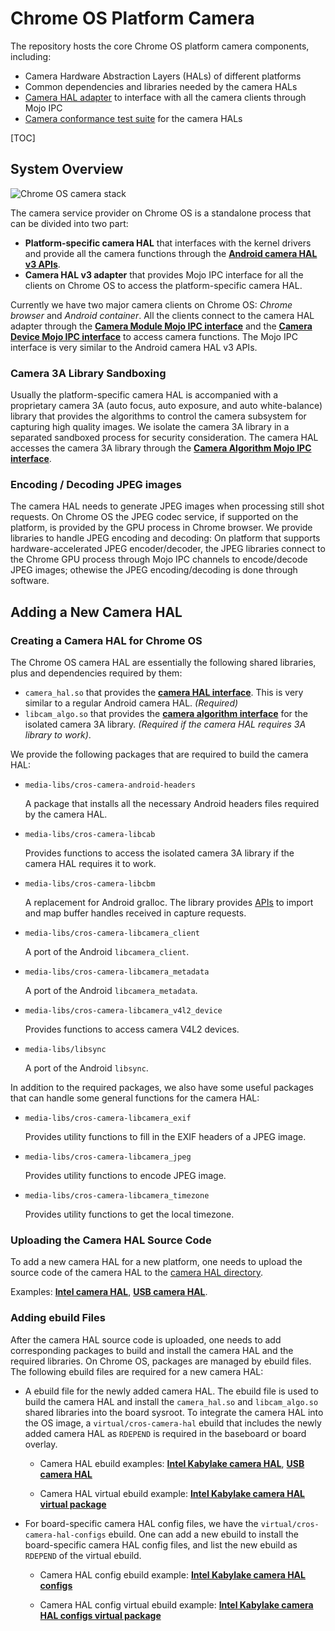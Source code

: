 # Chrome OS Platform Camera

The repository hosts the core Chrome OS platform camera components, including:

- Camera Hardware Abstraction Layers (HALs) of different platforms
- Common dependencies and libraries needed by the camera HALs
- [Camera HAL adapter](/hal_adapter) to interface with all the camera clients
  through Mojo IPC
- [Camera conformance test suite](/camera3_test) for the camera HALs

[TOC]

## System Overview

![Chrome OS camera stack](/docs/images/cros_camera_stack.png)

The camera service provider on Chrome OS is a standalone process that can be
divided into two part:

- **Platform-specific camera HAL** that interfaces with the kernel drivers and
  provide all the camera functions through the [**Android camera HAL v3 APIs**](
  /android/header_files/include/hardware/libhardware/include/hardware/camera3.h).
- **Camera HAL v3 adapter** that provides Mojo IPC interface for all the clients
  on Chrome OS to access the platform-specific camera HAL.

Currently we have two major camera clients on Chrome OS: _Chrome browser_ and
_Android container_.  All the clients connect to the camera HAL adapter through
the [**Camera Module Mojo IPC interface**](/mojo/camera_common.mojom)
and the [**Camera Device Mojo IPC interface**](/mojo/camera3.mojom)
to access camera functions.  The Mojo IPC interface is very similar to the
Android camera HAL v3 APIs.

### Camera 3A Library Sandboxing

Usually the platform-specific camera HAL is accompanied with a proprietary
camera 3A (auto focus, auto exposure, and auto white-balance) library that
provides the algorithms to control the camera subsystem for capturing high
quality images.  We isolate the camera 3A library in a separated sandboxed
process for security consideration. The camera HAL accesses the camera 3A
library through the [**Camera Algorithm Mojo IPC interface**](
/mojo/algorithm/camera_algorithm.mojom).

### Encoding / Decoding JPEG images

The camera HAL needs to generate JPEG images when processing still shot
requests.  On Chrome OS the JPEG codec service, if supported on the platform, is
provided by the GPU process in Chrome browser.  We provide libraries to handle
JPEG encoding and decoding: On platform that supports hardware-accelerated
JPEG encoder/decoder, the JPEG libraries connect to the Chrome GPU process
through Mojo IPC channels to encode/decode JPEG images; othewise the JPEG
encoding/decoding is done through software.

## Adding a New Camera HAL

### Creating a Camera HAL for Chrome OS

The Chrome OS camera HAL are essentially the following shared libraries, plus
and dependencies required by them:

- `camera_hal.so` that provides the [**camera HAL interface**](
  /android/header_files/include/hardware/libhardware/include/hardware/camera_common.h).
  This is very similar to a regular Android camera HAL. _(Required)_
- `libcam_algo.so` that provides the [**camera algorithm interface**](
  include/cros-camera/camera_algorithm.h) for the isolated camera 3A library.
  _(Required if the camera HAL requires 3A library to work)_.

We provide the following packages that are required to build the camera HAL:

- `media-libs/cros-camera-android-headers`

  A package that installs all the necessary Android headers files required by
  the camera HAL.

- `media-libs/cros-camera-libcab`

  Provides functions to access the isolated camera 3A library if the camera HAL
  requires it to work.

- `media-libs/cros-camera-libcbm`

  A replacement for Android gralloc. The library provides [APIs](
  include/cros-camera/camera_buffer_mapper.h) to import and map buffer handles
  received in capture requests.

- `media-libs/cros-camera-libcamera_client`

  A port of the Android `libcamera_client`.

- `media-libs/cros-camera-libcamera_metadata`

  A port of the Android `libcamera_metadata`.

- `media-libs/cros-camera-libcamera_v4l2_device`

  Provides functions to access camera V4L2 devices.

- `media-libs/libsync`

  A port of the Android `libsync`.

In addition to the required packages, we also have some useful packages that can
handle some general functions for the camera HAL:

- `media-libs/cros-camera-libcamera_exif`

  Provides utility functions to fill in the EXIF headers of a JPEG image.

- `media-libs/cros-camera-libcamera_jpeg`

  Provides utility functions to encode JPEG image.

- `media-libs/cros-camera-libcamera_timezone`

  Provides utility functions to get the local timezone.

### Uploading the Camera HAL Source Code

To add a new camera HAL for a new platform, one needs to upload the source code
of the camera HAL to the [camera HAL directory](/hal).

Examples: [**Intel camera HAL**](/hal/intel), [**USB camera HAL**](/hal/usb).

### Adding ebuild Files

After the camera HAL source code is uploaded, one needs to add corresponding
packages to build and install the camera HAL and the required libraries.  On
Chrome OS, packages are managed by ebuild files.  The following ebuild files are
required for a new camera HAL:

- A ebuild file for the newly added camera HAL.  The ebuild file is used to
  build the camera HAL and install the `camera_hal.so` and `libcam_algo.so`
  shared libraries into the board sysroot.  To integrate the camera HAL into the
  OS image, a `virtual/cros-camera-hal` ebuild that includes the newly added
  camera HAL as `RDEPEND` is required in the baseboard or board overlay.

  - Camera HAL ebuild examples: [**Intel Kabylake camera HAL**], [**USB camera HAL**]

  - Camera HAL virtual ebuild example: [**Intel Kabylake camera HAL virtual package**]

[**Intel Kabylake camera HAL**]: https://chromium.googlesource.com/chromiumos/overlays/board-overlays/+/master/chipset-kbl/media-libs/cros-camera-hal-intel-ipu3/
[**USB camera HAL**]: https://chromium.googlesource.com/chromiumos/overlays/chromiumos-overlay/+/master/media-libs/cros-camera-hal-usb/
[**Intel Kabylake camera HAL virtual package**]: https://chromium.googlesource.com/chromiumos/overlays/board-overlays/+/master/baseboard-poppy/virtual/cros-camera-hal/

- For board-specific camera HAL config files, we have the
  `virtual/cros-camera-hal-configs` ebuild.  One can add a new ebuild to install
  the board-specific camera HAL config files, and list the new ebuild as
  `RDEPEND` of the virtual ebuild.

  - Camera HAL config ebuild example: [**Intel Kabylake camera HAL configs**]

  - Camera HAL config virtual ebuild example: [**Intel Kabylake camera HAL configs virtual package**]

[**Intel Kabylake camera HAL configs**]: https://chromium.googlesource.com/chromiumos/overlays/board-overlays/+/master/baseboard-poppy/media-libs/cros-camera-hal-configs-poppy/
[**Intel Kabylake camera HAL configs virtual package**]: https://chromium.googlesource.com/chromiumos/overlays/board-overlays/+/master/baseboard-poppy/virtual/cros-camera-hal-configs/
